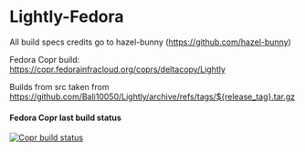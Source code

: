 # Lightly-Fedora

All build specs credits go to hazel-bunny (https://github.com/hazel-bunny)

Fedora Copr build: <https://copr.fedorainfracloud.org/coprs/deltacopy/Lightly>

Builds from src taken from https://github.com/Bali10050/Lightly/archive/refs/tags/${release_tag}.tar.gz

#### Fedora Copr last build status

[![Copr build status](https://copr.fedorainfracloud.org/coprs/deltacopy/Lightly/package/lightly-qt6/status_image/last_build.png)](https://copr.fedorainfracloud.org/coprs/deltacopy/Lightly/package/lightly-qt6/)

